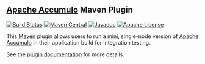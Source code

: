 <!--
Licensed to the Apache Software Foundation (ASF) under one or more
contributor license agreements.  See the NOTICE file distributed with
this work for additional information regarding copyright ownership.
The ASF licenses this file to You under the Apache License, Version 2.0
(the "License"); you may not use this file except in compliance with
the License.  You may obtain a copy of the License at

    http://www.apache.org/licenses/LICENSE-2.0

Unless required by applicable law or agreed to in writing, software
distributed under the License is distributed on an "AS IS" BASIS,
WITHOUT WARRANTIES OR CONDITIONS OF ANY KIND, either express or implied.
See the License for the specific language governing permissions and
limitations under the License.
-->

[Apache Accumulo][accumulo] Maven Plugin
--
[![Build Status][ti]][tl] [![Maven Central][mi]][ml] [![Javadoc][ji]][jl] [![Apache License][li]][ll]

This [Maven] plugin allows users to run a mini, single-node version of [Apache Accumulo][accumulo]
in their application build for integration testing.

See the [plugin documentation][plugin-docs] for more details.

[accumulo]: https://accumulo.apache.org
[Maven]: https://maven.apache.org
[plugin-docs]: https://accumulo.apache.org/accumulo-maven-plugin
[li]: https://img.shields.io/badge/license-ASL-blue.svg
[ll]: https://www.apache.org/licenses/LICENSE-2.0
[mi]: https://maven-badges.herokuapp.com/maven-central/org.apache.accumulo/accumulo-maven-plugin/badge.svg
[ml]: https://maven-badges.herokuapp.com/maven-central/org.apache.accumulo/accumulo-maven-plugin/
[ji]: https://www.javadoc.io/badge/org.apache.accumulo/accumulo-maven-plugin.svg
[jl]: https://www.javadoc.io/doc/org.apache.accumulo/accumulo-maven-plugin
[ti]: https://travis-ci.org/apache/accumulo-maven-plugin.svg?branch=master
[tl]: https://travis-ci.org/apache/accumulo-maven-plugin

